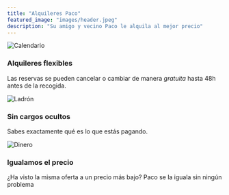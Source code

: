 ```yaml
---
title: "Alquileres Paco"
featured_image: "images/header.jpeg"
description: "Su amigo y vecino Paco le alquila al mejor precio"
---
```

![Calendario](https://emojipedia-us.s3.amazonaws.com/source/skype/289/calendar_1f4c5.png)
### Alquileres flexibles
Las reservas se pueden cancelar o cambiar de manera *gratuita* hasta 48h antes de la recogida.

![Ladrón](https://emojipedia-us.s3.dualstack.us-west-1.amazonaws.com/thumbs/240/whatsapp/314/man-supervillain-light-skin-tone_1f9b9-1f3fb-200d-2642-fe0f.png)
### Sin cargos ocultos
Sabes exactamente qué es lo que estás  pagando.

![Dinero](https://emojis.wiki/emoji-pics/apple/money-with-wings-apple.png)
### Igualamos el precio
¿Ha visto la misma oferta a un precio más bajo? Paco se la iguala sin ningún problema